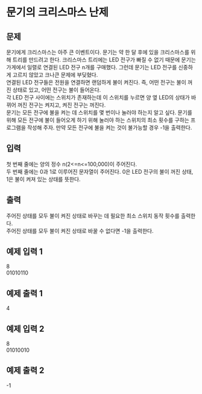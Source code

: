 # 문기의 크리스마스 난제

## 문제
문기에게 크리스마스는 아주 큰 이벤트이다.
문기는 약 한 달 후에 있을 크리스마스를 위해 트리를 만드려고 한다.
크리스마스 트리에는 LED 전구가 빠질 수 없기 때문에 문기는 가게에서 일렬로 연결된 LED 전구 n개를 구매했다.
그런데 문기는 LED 전구를 신중하게 고르지 않았고 크나큰 문제에 부딪혔다.  
연결된 LED 전구들은 전원을 연결하면 랜덤하게 불이 켜진다.
즉, 어떤 전구는 불이 꺼진 상태로 있고, 어떤 전구는 불이 들어온다.  
각 LED 전구 사이에는 스위치가 존재하는데 이 스위치를 누르면 양 옆 LED의 상태가 바뀌어 꺼진 전구는 켜지고, 켜진 전구는 꺼진다.  
문기는 모든 전구에 불을 켜는 데 스위치를 몇 번이나 눌러야 하는지 알고 싶다.
문기를 위해 모든 전구에 불이 들어오게 하기 위해 눌러야 하는 스위치의 최소 횟수를 구하는 프로그램을 작성해 주자.
만약 모든 전구에 불을 켜는 것이 불가능할 경우 -1을 출력한다.

## 입력
첫 번째 줄에는 양의 정수 n(2<=n<=100,000)이 주어진다.  
두 번째 줄에는 0과 1로 이루어진 문자열이 주어진다.
0은 LED 전구의 불이 꺼진 상태, 1은 불이 켜져 있는 상태를 뜻한다.

## 출력
주어진 상태를 모두 불이 켜진 상태로 바꾸는 데 필요한 최소 스위치 동작 횟수를 출력한다.  
주어진 상태를 모두 불이 켜진 상태로 바꿀 수 없다면 -1을 출력한다.

## 예제 입력 1
8  
01010110  

## 예제 출력 1
4

## 예제 입력 2
8  
01010010

## 예제 출력 2
-1
